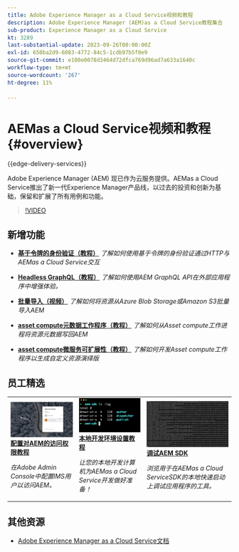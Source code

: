 ```yaml
---
title: Adobe Experience Manager as a Cloud Service视频和教程
description: Adobe Experience Manager (AEM)as a Cloud Service教程集合
sub-product: Experience Manager as a Cloud Service
kt: 3289
last-substantial-update: 2023-09-26T00:00:00Z
exl-id: 650ba2d9-6083-4772-84c5-1cdb97b5f0e9
source-git-commit: e100e0078d3464d72dfca769d96ad7a633a1640c
workflow-type: tm+mt
source-wordcount: '267'
ht-degree: 11%

---
```


# AEMas a Cloud Service视频和教程 {#overview}

{{edge-delivery-services}}

Adobe Experience Manager (AEM) 现已作为云服务提供。AEMas a Cloud Service推出了新一代Experience Manager产品线，以过去的投资和创新为基础，保留和扩展了所有用例和功能。

>[!VIDEO](https://video.tv.adobe.com/v/31085?quality=12&learn=on)

<div id="whats-new-section">

## 新增功能

* **[基于令牌的身份验证（教程）](https://experienceleague.adobe.com/docs/experience-manager-learn/getting-started-with-aem-headless/authentication/overview.html)**
  *了解如何使用基于令牌的身份验证通过HTTP与AEMas a Cloud Service交互*

* **[Headless GraphQL（教程）](https://experienceleague.adobe.com/docs/experience-manager-learn/getting-started-with-aem-headless/graphql/overview.html)**
  *了解如何使用AEM GraphQL API在外部应用程序中增强体验。*

* **[批量导入（视频）](./migration/bulk-import.md)**
  *了解如何将资源从Azure Blob Storage或Amazon S3批量导入AEM*

* **[asset compute元数据工作程序（教程）](./asset-compute/advanced/metadata.md)**
  *了解如何从Asset compute工作进程将资源元数据写回AEM*

* **[asset compute微服务可扩展性（教程）](./asset-compute/overview.md)**
  *了解如何开发Asset compute工作程序以生成自定义资源演绎版*

</div>

<div id="recs-overview-body-1"></div>
<div id="recs-overview-body-2"></div>
<div id="recs-overview-body-3"></div>
<div id="recs-overview-body-4"></div>
<div id="recs-overview-body-5"></div>
<div id="recs-overview-body-6"></div>

<div id="staff-picks-section">

## 员工精选

<table>
   <td>
      <a href="./accessing/overview.md">
      <img alt="配置 AEM as a Cloud Service 的访问权限" src="./assets/overview/staff-pick__accessing.png"/>
      </a>
      <div>
         <a href="./accessing/overview.md">
         <strong>配置对AEM的访问权限教程</strong>
         </a>
      </div>
      <p>
         <em>在Adobe Admin Console中配置IMS用户以访问AEM。</em>
      <p>
   </td>   
   <td>
      <a href="./local-development-environment/overview.md">
      <img alt="本地开发环境设置教程" src="./assets/overview/staff-pick__local-development-environment-set-up.png"/>
      </a>
      <div>
         <a href="./local-development-environment/overview.md">
         <strong>本地开发环境设置教程</strong>
         </a>
      </div>
      <p>
         <em>让您的本地开发计算机为AEMas a Cloud Service开发做好准备！</em>
      <p>
   </td>   
   <td>
      <a href="./debugging/aem-sdk-local-quickstart/overview.md">
      <img alt="调试AEM SDK的本地快速启动" src="./assets/overview/staff-pick__debugging.png"/>
      </a>
      <div>
         <a href="./debugging/aem-sdk-local-quickstart/overview.md">
         <strong>调试AEM SDK</strong>
         </a>
      </div>
      <p>
         <em>浏览用于在AEMas a Cloud ServiceSDK的本地快速启动上调试应用程序的工具。</em>
      <p>
   </td>
</table>

</div>

## 其他资源

* [Adobe Experience Manager as a Cloud Service文档](https://experienceleague.adobe.com/docs/experience-manager-cloud-service/landing/home.html?lang=zh-Hans)

